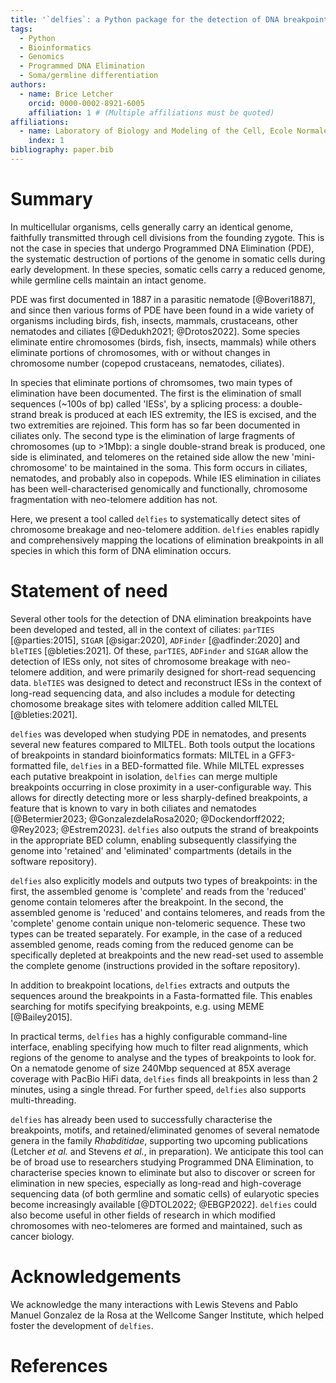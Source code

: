 ```yaml
---
title: '`delfies`: a Python package for the detection of DNA breakpoints with neo-telomere addition'
tags:
  - Python
  - Bioinformatics
  - Genomics
  - Programmed DNA Elimination
  - Soma/germline differentiation
authors:
  - name: Brice Letcher
    orcid: 0000-0002-8921-6005
    affiliation: 1 # (Multiple affiliations must be quoted)
affiliations:
  - name: Laboratory of Biology and Modeling of the Cell, Ecole Normale Supérieure de Lyon, CNRS UMR 5239, Inserm U1293, University Claude Bernard Lyon 1, Lyon, France
    index: 1
bibliography: paper.bib
---
```


# Summary

In multicellular organisms, cells generally carry an identical genome,
faithfully transmitted through cell divisions from the founding zygote. This is not the
case in species that undergo Programmed DNA Elimination (PDE), the systematic
destruction of portions of the genome in somatic cells during early development.
In these species, somatic cells carry a reduced genome, while germline cells maintain an 
intact genome.

PDE was first documented in 1887 in a parasitic nematode [@Boveri1887], and
since then various forms of PDE have been found in a wide variety of organisms
including birds, fish, insects, mammals, crustaceans, other nematodes and
ciliates [@Dedukh2021; @Drotos2022]. Some species eliminate entire chromosomes
(birds, fish, insects, mammals) while others eliminate portions of chromosomes,
with or without changes in chromosome number (copepod crustaceans, nematodes,
ciliates).

In species that eliminate portions of chromsomes, two main types of elimination
have been documented. The first is the elimination of small sequences (~100s of
bp) called 'IESs', by a splicing process: a double-strand break is produced at
each IES extremity, the IES is excised, and the two extremities are rejoined.
This form has so far been documented in ciliates only. The second type is the
elimination of large fragments of chromosomes (up to >1Mbp): a single
double-strand break is produced, one side is eliminated, and telomeres on the
retained side allow the new 'mini-chromosome' to be maintained in the soma.
This form occurs in ciliates, nematodes, and probably also in copepods. While
IES elimination in ciliates has been well-characterised genomically and
functionally, chromosome fragmentation with neo-telomere addition has not.

Here, we present a tool called `delfies` to systematically detect sites of
chromosome breakage and neo-telomere addition. `delfies` enables rapidly and
comprehensively mapping the locations of elimination breakpoints in all species
in which this form of DNA elimination occurs.

# Statement of need

Several other tools for the detection of DNA elimination breakpoints have been
developed and tested, all in the context of ciliates: `parTIES` [@parties:2015],
`SIGAR` [@sigar:2020], `ADFinder` [@adfinder:2020] and `bleTIES`
[@bleties:2021]. Of these, `parTIES`, `ADFinder` and `SIGAR` allow the
detection of IESs only, not sites of chromosome breakage with neo-telomere
addition, and were primarily designed for short-read sequencing data. `bleTIES`
was designed to detect and reconstruct IESs in the context of
long-read sequencing data, and also includes a module for detecting chomosome
breakage sites with telomere addition called MILTEL [@bleties:2021].

`delfies` was developed when studying PDE in nematodes, and presents several
new features compared to MILTEL. Both tools output the locations of breakpoints
in standard bioinformatics formats: MILTEL in a GFF3-formatted file, `delfies`
in a BED-formatted file. While MILTEL expresses each putative breakpoint in
isolation, `delfies` can merge multiple breakpoints occurring in close
proximity in a user-configurable way. This allows for directly detecting more
or less sharply-defined breakpoints, a feature that is known to vary in both
ciliates and nematodes [@Betermier2023; @GonzalezdelaRosa2020;
@Dockendorff2022; @Rey2023; @Estrem2023]. `delfies` also outputs the strand of
breakpoints in the appropriate BED column, enabling subsequently classifying
the genome into 'retained' and 'eliminated' compartments (details in the
software repository). 

`delfies` also explicitly models and outputs two types of breakpoints: in the
first, the assembled genome is 'complete' and reads from the 'reduced' genome
contain telomeres after the breakpoint. In the second, the assembled genome is
'reduced' and contains telomeres, and reads from the 'complete' genome contain
unique non-telomeric sequence. These two types can be treated separately. For
example, in the case of a reduced assembled genome, reads coming from the
reduced genome can be specifically depleted at breakpoints and the new read-set
used to assemble the complete genome (instructions provided in the softare
repository).

In addition to breakpoint locations, `delfies` extracts and outputs the
sequences around the breakpoints in a Fasta-formatted file. This enables
searching for motifs specifying breakpoints, e.g. using MEME [@Bailey2015].

In practical terms, `delfies` has a highly configurable command-line interface,
enabling specifying how much to filter read alignments, which regions of the
genome to analyse and the types of breakpoints to look for. On a nematode
genome of size 240Mbp sequenced at 85X average coverage with PacBio HiFi data,
`delfies` finds all breakpoints in less than 2 minutes, using a single thread.
For further speed, `delfies` also supports multi-threading.

`delfies` has already been used to successfully characterise the breakpoints,
motifs, and retained/eliminated genomes of several nematode genera in the
family *Rhabditidae*, supporting two upcoming publications (Letcher *et al.*
and Stevens *et al.*, in preparation). We anticipate this tool can be of broad
use to researchers studying Programmed DNA Elimination, to characterise species
known to eliminate but also to discover or screen for elimination in new
species, especially as long-read and high-coverage sequencing data (of both
germline and somatic cells) of eularyotic species become increasingly available
[@DTOL2022; @EBGP2022]. `delfies` could also become useful in other fields of
research in which modified chromosomes with neo-telomeres are formed and
maintained, such as cancer biology.

# Acknowledgements

We acknowledge the many interactions with Lewis Stevens and Pablo Manuel
Gonzalez de la Rosa at the Wellcome Sanger Institute, which helped foster the
development of `delfies`.

# References
